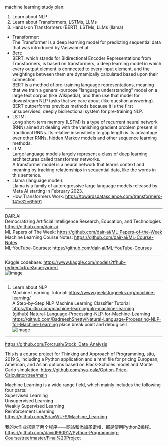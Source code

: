 machine learning study plan:   
1. Learn about NLP  
2. Learn about Transformers, LSTMs, LLMs  
3. Hands-on Transformers (BERT), LSTMs, LLMs (llama)
* Transformer:  
The Transformer is a deep learning model for predicting sequential data that was introduced by Vaswani et al
* Bert:  
BERT, which stands for Bidirectional Encoder Representations from Transformers, is based on transformers, a deep learning model in which every output element is connected to every input element, and the weightings between them are dynamically calculated based upon their connection.  
BERT is a method of pre-training language representations, meaning that we train a general-purpose "language understanding" model on a large text corpus (like Wikipedia), and then use that model for downstream NLP tasks that we care about (like question answering). BERT outperforms previous methods because it is the first unsupervised, deeply bidirectional system for pre-training NLP.  
* LSTM:  
Long short-term memory (LSTM) is a type of recurrent neural network (RNN) aimed at dealing with the vanishing gradient problem present in traditional RNNs. Its relative insensitivity to gap length is its advantage over other RNNs, hidden Markov models and other sequence learning methods.  
* LLM:  
Large language models largely represent a class of deep learning architectures called transformer networks.  
A transformer model is a neural network that learns context and meaning by tracking relationships in sequential data, like the words in this sentence.
* Llama (language model):  
Llama is a family of autoregressive large language models released by Meta AI starting in February 2023.  
* How Transformers Work:   https://towardsdatascience.com/transformers-141e32e69591
  
--- 
DAIR.AI  
Democratizing Artificial Intelligence Research, Education, and Technologies  https://github.com/dair-ai   
ML Papers of The Week:   https://github.com/dair-ai/ML-Papers-of-the-Week      
Machine Learning Course Notes:  https://github.com/dair-ai/ML-Course-Notes  
ML-YouTube-Courses:  https://github.com/dair-ai/ML-YouTube-Courses     

---
Kaggle codebase:  https://www.kaggle.com/models?tfhub-redirect=true&query=bert  
![image](https://github.com/GinChoYen/Anthony/assets/22329486/e6f10d68-8f08-4bac-a078-938bac844684)  

---

1. Learn about NLP  
Machine Learning Tutorial:  https://www.geeksforgeeks.org/machine-learning/    
A Step-by-Step NLP Machine Learning Classifier Tutorial  https://builtin.com/machine-learning/nlp-machine-learning  
(github) Natural-Language-Processing-NLP-for-Machine-Learning  https://github.com/BadreeshShetty/Natural-Language-Processing-NLP-for-Machine-Learning
place break point and debug cell  
![image](https://github.com/GinChoYen/Anthony/assets/22329486/bc6bbe17-1a03-4e0c-a6cb-ac8dabdd09e8)


----- 
https://github.com/Forcrush/Stock_Data_Analysis  

This is a course project for Thinking and Approach of Programming, sjtu, 2019 S, including a Python application and a html file for pricing European, American, and Asian options based on Black-Scholes model and Monte Carlo simulation. https://github.com/hya-cala/Option-Price-Calculator/tree/main  

Machine Learning is a wide range field, which mainly includes the following four parts:  
Supervised Learning  
Unsupervised Learning  
Weakly Supervised Learning  
Reinforcement Learning  
https://github.com/BrianWU-S/Machine_Learning     

我的大作业搭建了两个程序——网站和添加圣诞帽，都是使用Python2编程。  https://github.com/david990917/Python-Programming-Course/tree/master/Final%20Project  
